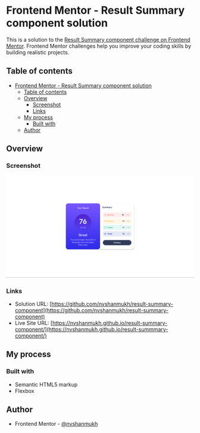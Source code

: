 # Frontend Mentor - Result Summary component solution

This is a solution to the [Result Summary component challenge on Frontend Mentor](https://www.frontendmentor.io/challenges/results-summary-component-CE_K6s0maV). Frontend Mentor challenges help you improve your coding skills by building realistic projects. 

## Table of contents

- [Frontend Mentor - Result Summary component solution](#frontend-mentor---result-summary-component-solution)
  - [Table of contents](#table-of-contents)
  - [Overview](#overview)
    - [Screenshot](#screenshot)
    - [Links](#links)
  - [My process](#my-process)
    - [Built with](#built-with)
  - [Author](#author)


## Overview

### Screenshot

![](./assets/images/Screenshot.png)


### Links

- Solution URL: [https://github.com/nvshanmukh/result-summary-component](https://github.com/nvshanmukh/result-summary-component)
- Live Site URL: [https://nvshanmukh.github.io/result-summary-component/](https://nvshanmukh.github.io/result-summmary-component/)

## My process

### Built with

- Semantic HTML5 markup
- Flexbox

## Author

- Frontend Mentor - [@nvshanmukh](https://www.frontendmentor.io/profile/nvshanmukh)
